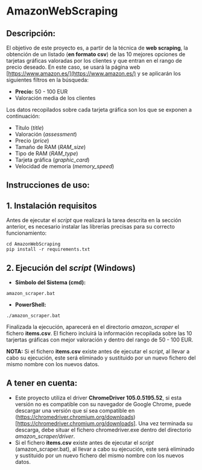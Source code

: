 # AmazonWebScraping

## Descripción:

El objetivo de este proyecto es, a partir de la técnica de **web scraping**, la obtención de un listado (**en formato csv**) de las 10 mejores opciones de tarjetas gráficas valoradas por los clientes y que entran en el rango de precio deseado. En este caso, se usará la página web [https://www.amazon.es/](https://www.amazon.es/) y se aplicarán los siguientes filtros en la búsqueda:
- **Precio:** 50 - 100 EUR
- Valoración media de los clientes

Los datos recopilados sobre cada tarjeta gráfica son los que se exponen a continuación:
- Título (*title*)
- Valoración (*assessment*)
- Precio (*price*)
- Tamaño de RAM (*RAM_size*)
- Tipo de RAM (*RAM_type*)
- Tarjeta gráfica (*graphic_card*)
- Velocidad de memoria (*memory_speed*)

## Instrucciones de uso:

## 1. Instalación requisitos

Antes de ejecutar el *script* que realizará la tarea descrita en la sección anterior, es necesario instalar las librerías precisas para su correcto funcionamiento:
```
cd AmazonWebScraping
pip install -r requirements.txt
```

## 2. Ejecución del *script* (Windows)

- **Símbolo del Sistema (cmd):**
```
amazon_scraper.bat
```
- **PowerShell:**
```
./amazon_scraper.bat
```

Finalizada la ejecución, aparecerá en el directorio *amazon_scraper* el fichero **items.csv**. El fichero incluirá la información recopilada sobre las 10 tarjertas gráficas con mejor valoración y dentro del rango de 50 - 100 EUR.

**NOTA:** Si el fichero **items.csv** existe antes de ejecutar el *script*, al llevar a cabo su ejecución, este será eliminado y sustituido por un nuevo fichero del mismo nombre con los nuevos datos.

## A tener en cuenta:
- Este proyecto utiliza el driver **ChromeDriver 105.0.5195.52**, si esta versión no es compatible con su navegador de Google Chrome, puede descargar una versión que sí sea compatible en (https://chromedriver.chromium.org/downloads)[https://chromedriver.chromium.org/downloads]. Una vez terminada su descarga, debe situar el fichero chromedriver.exe dentro del directorio *amazon_scraper/driver*. 
- Si el fichero **items.csv** existe antes de ejecutar el *script* (amazon_scraper.bat), al llevar a cabo su ejecución, este será eliminado y sustituido por un nuevo fichero del mismo nombre con los nuevos datos.